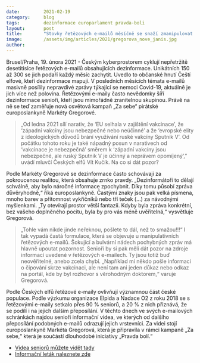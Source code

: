 ```yaml
---
date:         2021-02-19
category:     blog
tags:         dezinformace europarlament pravda-boli
layout:       post
title:        "Stovky řetězových e-mailů měsíčně se snaží zmanipulovat seniory. Pomoci má kampaň"
image:        /assets/img/articles/2021/gregorova_nove_janis.jpg
author:       
---
```


Brusel/Praha, 19. února 2021 - Českým kyberprostorem cyklují nepřetržitě desetitisíce řetězových e-mailů obsahujících dezinformace. Unikátních 150 až 300 se jich podaří každý měsíc zachytit. Uvedlo to občanské hnutí Čeští elfové, kteří dezinformace mapují. V posledních měsících témata e-mailů masivně posílily nepravdivé zprávy týkající se nemoci Covid-19, aktuálně je jich více než polovina. Řetězovými e-maily často nevědomky šíří dezinformace senioři, kteří jsou mimořádně zranitelnou skupinou. Právě na ně se teď zaměřuje nová osvětová kampaň „Za sebe“ pirátské europoslankyně Markéty Gregorové.

> „Od ledna 2021 sílí narativ, že ‘EU selhala v zajištění vakcinace’, že ‘západní vakcíny jsou nebezpečné nebo neúčinné’ a že ‘evropské elity z ideologických důvodů brání využívání ruské vakcíny Sputnik V’. Od počátku tohoto roku je také nápadný posun v narativech od ‘vakcinace je nebezpečná’ směrem k ‘západní vakcíny jsou nebezpečné, ale ruský Sputnik V je účinný a neprávem opomíjený’,” uvádí mluvčí Českých elfů Vít Kučík.
Na co si dát pozor?

Podle Markéty Gregorové se dezinformace často schovávají za pokroucenou realitou, která obsahuje zrnko pravdy. „Dezinformátoři to dělají schválně, aby bylo náročné informace zpochybnit. Díky tomu působí zpráva důvěryhodně,“ říká europoslankyně. Častými znaky jsou pak velká písmena, mnoho barev a přítomnost vykřičníků nebo tří teček (…) za návodnými myšlenkami. „Ty otevírají prostor větší fantazii. Kdyby byla zpráva konkrétní, bez vašeho doplněného pocitu, byla by pro vás méně uvěřitelná,“ vysvětluje Gregorová.

> „Tohle vám nikde jinde neřeknou, pošlete to dál, než to smažou!!!“ I tak vypadá častá formulace, která se objevuje u manipulativních řetězových e-mailů. Šokující a bulvární nádech pochybných zpráv má hlavně upoutat pozornost. Senioři by si pak měli dát pozor na zdroje informací uvedené v řetězových e-mailech. Ty jsou totiž buď neověřitelné, anebo zcela chybí. „Například mi někdo pošle informaci o čipování skrze vakcinaci, ale není tam ani jeden důkaz nebo odkaz na portál, kde by byl rozhovor s věrohodným doktorem,“ varuje Gregorová.

Podle Českých elfů řetězové e-maily ovlivňují významnou část české populace. Podle výzkumu organizace Elpida a Nadace O2 z roku 2018 se s řetězovými e-maily setkalo přes 90 % seniorů, a 20 % z nich přiznává, že se podílí i na jejich dalším přeposílání. V těchto dnech ve svých e-mailových schránkách najdou senioři informační videa, ve kterých od dalšího přeposílání podobných e-mailů odrazují jejich vrstevníci. Za videi stojí europoslankyně Markéta Gregorová, která je připravila v rámci kampaně „Za sebe,“ která je součástí dlouhodobé iniciativy „Pravda bolí.“

* [Videa seniorů můžete vidět tady](https://pravdaboli.eu/zasebe/)
* [Informační leták naleznete zde](https://www.pirati.cz/assets/pdf/Alternativni_pravda.pdf)

